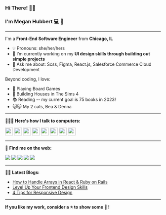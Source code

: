 ### Hi There! 👋🏻
### I'm Megan Hubbert 💻 💫
<hr>

I'm a **Front-End Software Engineer** from **Chicago, IL**

- 💡   Pronouns: she/her/hers
- 🌱   I’m currently working on my **UI design skills through building out simple projects**
- 🙋   Ask me about: Scss, Figma, React.js, Salesforce Commerce Cloud Development

Beyond coding, I love:

-  🎲   Playing Board Games 
-  🏡   Building Houses in The Sims 4 
-  📚   Reading -- my current goal is 75 books in 2023!
-  🐱🐱   My 2 cats, Bea & Denna 
<hr>

👩🏼‍💻   **Here's how I talk to computers:**

<p>
<img src="https://cdn.jsdelivr.net/gh/devicons/devicon/icons/html5/html5-original.svg" height=25px width=25px/>
<img src="https://cdn.jsdelivr.net/gh/devicons/devicon/icons/css3/css3-original.svg" height=25px width=25px/>
<img src="https://cdn.jsdelivr.net/gh/devicons/devicon/icons/sass/sass-original.svg" height=25px width=25px/>
<img src="https://cdn.jsdelivr.net/gh/devicons/devicon/icons/javascript/javascript-plain.svg" height=25px width=25px/>
<img src="https://cdn.jsdelivr.net/gh/devicons/devicon/icons/salesforce/salesforce-original.svg" height=25px width=25px />
<img src="https://cdn.jsdelivr.net/gh/devicons/devicon/icons/react/react-original.svg" height=25px width=25px/>
<img src="https://cdn.jsdelivr.net/gh/devicons/devicon/icons/git/git-original.svg" height=25px width=25px />
<img src="https://cdn.jsdelivr.net/gh/devicons/devicon/icons/visualstudio/visualstudio-plain.svg"  height=25px width=25px>
</p>
<hr>

🦋   **Find me on the web:**

<a target="_blank" href="https://meganeday.netlify.app/"><img src="https://img.shields.io/badge/Portfolio-9ecfd1?style=for-the-badge&logo=appveyor?logo"></img></a>
<a target="_blank" href="https://www.linkedin.com/in/meganeday"><img src="https://img.shields.io/badge/-LinkedIn-0077B5?style=for-the-badge&logo=Linkedin&logoColor=white"></img></a>
<a target="_blank" href="mailto:meganeday7@gmail.com"><img src="https://img.shields.io/badge/-Gmail-D14836?style=for-the-badge&logo=Gmail&logoColor=white"></img></a>
<a target="_blank" href="https://codewithmeg.medium.com"><img src="https://img.shields.io/badge/-Medium-12100E?style=for-the-badge&logo=Medium&logoColor=white"></img></a>
<a target="_blank" href="https://twitter.com/codewithmeg"><img src="https://img.shields.io/badge/-Twitter-1DA1F2?style=for-the-badge&logo=Twitter&logoColor=white"></img></a>
<hr>

✍🏻  **Latest Blogs:**
- [How to Handle Arrays in React & Ruby on Rails](https://codewithmeg.medium.com/how-to-handle-arrays-in-react-ruby-on-rails-43f4cf1f974b)
- [Level Up Your Frontend Design Skills](https://codewithmeg.medium.com/level-up-your-frontend-design-skills-f61ca916fe67)
- [4 Tips for Responsive Design](https://codewithmeg.medium.com/responsive-design-media-queries-c349edd4532c)
<hr>

**If you like my work, consider a ⭐️  to show some 💖  !**
